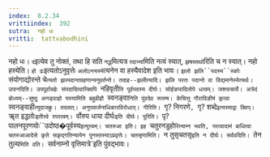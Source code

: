 ```yaml
---
index:  8.2.34
vrittiindex:  392
sutra:  नहो धः
vritti:  tattvabodhini 
---
```


नहो धः। `द`इत्येव तु नोक्तं, तथा हि सति `नद्ध`मित्यत्र `रदाभ्यां`मिति नत्वं स्यात्, `झषस्तथो`रिति च न स्यात्। नहो हस्येति। `हो ढः`इत्यतोऽनुवृत्तेः `अलोऽन्त्यस्ये`त्यनेन वा हस्यैवादेश इति भावः। `झलो झलि``पदस्य``स्कोः `संयोगाद्योरन्ते चे`त्यतो झल्पदान्तग्रहणान्यनुवर्तन्ते। तदाह--झलीत्यादि। झलि परतः पदान्ते वा विद्यमानेस्येत्यर्थः। उपानदिति। उपपूर्वान्नहेः संपदादित्वात्क्विपि `नहिवृती`ति पूर्वपदस्य दीर्घः। सोर्हङ्यादिलोपे धत्वम्। जश्त्वचर्त्वे। अत्रेदं बोध्यम्--सुष्ठु अनङ्वाहो यस्यामिति बहुव्रीहौ `स्वनङ्वा`निति पुंवदेव रूपम्ष। केचित्तु गौरादिङीषं कृत्वा `स्वनङ्वाही`त्युदाजह्रुः। तदसत्। अनुपसर्जनाधिकारविरोधात्। गीरिति। `गृ? निगरणे`, `गृ? शब्दे`इत्यस्माद्वा क्विप्। `ॠत इद्धतोः`इतीत्त्वे रपरत्वम्। `र्वोरुप धाया दीर्घः`इति दीर्घः। पूरिति। `पृ? पालनपूरणयोः``उदोष्ठ�पूर्वस्य`इत्युत्त्वम्। चतरुआ इति। इह `चतुरनडुहो`रित्याम्न भवति, परत्वादामं बाधित्वा चतरुआआदेसे कृते सकृद्गतिन्यायेन पुनस्तस्याऽप्रवृत्तेः। चतसृणामिति। `न तुसृचतसृ`इति न दीर्घः। सर्ववदिति। `तेन तुल्य`मिति वति। `सर्वनाम्नो वृत्तिमात्रे`इति पुंवद्भावः।

